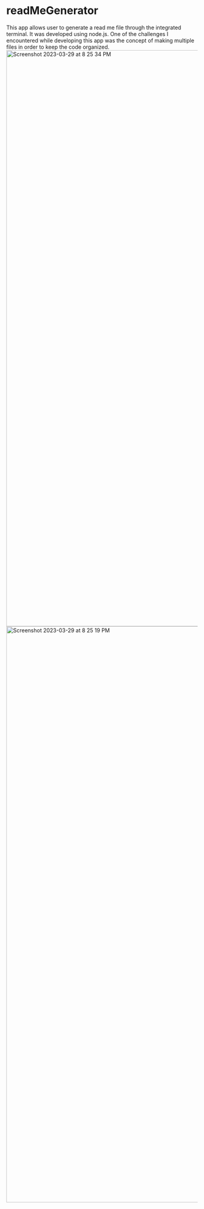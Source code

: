 # readMeGenerator

This app allows user to generate a read me file through the integrated terminal. It was developed using node.js. One of the challenges I encountered while developing this app was the concept of making multiple files in order to keep the code organized. 
<img width="1512" alt="Screenshot 2023-03-29 at 8 25 34 PM" src="https://user-images.githubusercontent.com/122085651/228704216-62cb79b3-330e-4332-b33c-3e757d532542.png">
<img width="1512" alt="Screenshot 2023-03-29 at 8 25 19 PM" src="https://user-images.githubusercontent.com/122085651/228704239-78b6db80-d4ad-4aa6-8434-9fc502ebf13d.png">
